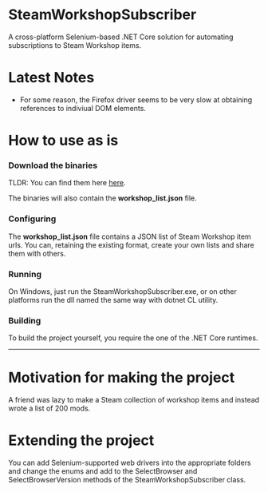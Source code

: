 # SteamWorkshopSubscriber

A cross-platform Selenium-based .NET Core solution for automating subscriptions to Steam Workshop items. 

# Latest Notes
- For some reason, the Firefox driver seems to be very slow at obtaining references to indiviual DOM elements.

# How to use as is

### Download the binaries 
TLDR: You can find them here [here](https://github.com/niko-la-petrovic/SteamWorkshopSubscriber/releases).

 The binaries will also contain the **workshop_list.json** file.
### Configuring
The **workshop_list.json** file contains a JSON list of Steam Workshop item urls. You can, retaining the existing format, create your own lists and share them with others.

### Running
On Windows, just run the SteamWorkshopSubscriber.exe, or on other platforms run the dll named the same way with dotnet CL utility.

### Building

To build the project yourself, you require the one of the .NET Core runtimes.

---

# Motivation for making the project

A friend was lazy to make a Steam collection of workshop items and instead wrote a list of 200 mods.


# Extending the project

You can add Selenium-supported web drivers into the appropriate folders and change the enums and add to the SelectBrowser and SelectBrowserVersion methods of the SteamWorkshopSubscriber class.
